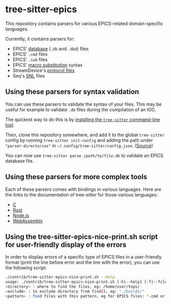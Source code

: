 # tree-sitter-epics

This repository contains parsers for various EPICS-related domain-specific
languages.

Currently, it contains parsers for:

- EPICS' [database] (`.db` and `.dbd`) files
- EPICS' `.cmd` files
- EPICS' `.sub` files
- EPICS' [macro substitution] syntax
- StreamDevice's [protocol files]
- Seq's [SNL] files

[database]: <https://docs.epics-controls.org/en/latest/appdevguide/databaseDefinition.html>
[macro substitution]: <https://docs.epics-controls.org/en/latest/appdevguide/databaseDefinition.html#macro-substitution>
[protocol files]: <https://paulscherrerinstitute.github.io/StreamDevice/protocol.html>
[SNL]: <https://www-csr.bessy.de/control/SoftDist/sequencer/Reference.html>

## Using these parsers for syntax validation

You can use these parsers to validate the syntax of your files. This may be
useful for example to validate `.db` files during the compilation of an IOC.

The quickest way to do this is by [installing the `tree-sitter` command-line
tool][cli-install].

[cli-install]: <https://tree-sitter.github.io/tree-sitter/creating-parsers#installation>

Then, clone this repository somewhere, and add it to the global `tree-sitter`
config by running `tree-sitter init-config` and adding the path under
`"parser-directories"` in `~/.config/tree-sitter/config.json`. ([Source])

[Source]: <https://tree-sitter.github.io/tree-sitter/syntax-highlighting#per-user-configuration>

You can now use `tree-sitter parse /path/to/file.db` to validate an EPICS
database file.

## Using these parsers for more complex tools

Each of these parsers comes with bindings in various languages. Here are the
links to the documentation of tree-sitter for those various languages:

- [C](https://tree-sitter.github.io/tree-sitter/using-parsers)
- [Rust](https://github.com/tree-sitter/tree-sitter/tree/master/lib/binding_rust)
- [Node.js](https://github.com/tree-sitter/node-tree-sitter)
- [WebAssembly](https://github.com/tree-sitter/tree-sitter/tree/master/lib/binding_web)

## Using the tree-sitter-epics-nice-print.sh script for user-friendly display of the errors

In order to display errors of a specific type of EPICS files in a user-friendly format (print the line before error and the line with the error), you can use the following script:
```sh
./contrib/tree-sitter-epics-nice-print.sh --help
usage: ./contrib/tree-sitter-epics-nice-print.sh [-h|--help] [-f|--files "$(find <directory> -not -path <exclude> -type f -name <pattern>)" : files to parse] [args...]
<directory> : where to find the files, eg: /home/user/tops/
<exclude> : to exclude directory from find(), eg: "./builds/"
<pattern> : find files with this pattern, eg for EPICS files: *.cmd or *.template or *.db or *.sub* or *.st or *.proto
```
